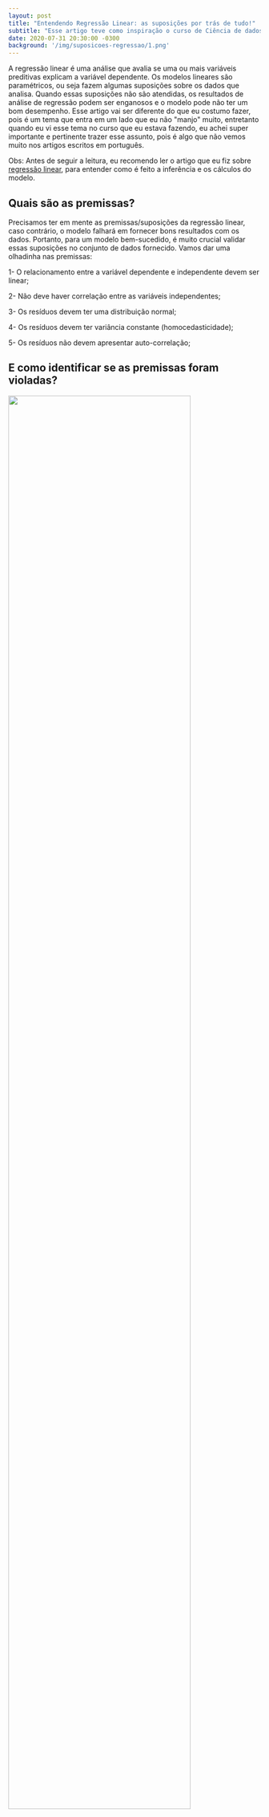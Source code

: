 ```yaml
---
layout: post
title: "Entendendo Regressão Linear: as suposições por trás de tudo!"
subtitle: "Esse artigo teve como inspiração o curso de Ciência de dados disponibilizado pela Packt, onde em um dos capítulos foi apresentado essas premissas/suposições e eu achei super interessante trazer esse tópico!"
date: 2020-07-31 20:30:00 -0300
background: '/img/suposicoes-regressao/1.png'
---
```


A regressão linear é uma análise que avalia se uma ou mais variáveis ​​preditivas explicam a variável dependente. Os modelos lineares são paramétricos, ou seja fazem algumas suposições sobre os dados que analisa. Quando essas suposições não são atendidas, os resultados de análise de regressão podem ser enganosos e o modelo pode não ter um bom desempenho.
Esse artigo vai ser diferente do que eu costumo fazer, pois é um tema que entra em um lado que eu não "manjo" muito, entretanto quando eu vi esse tema no curso que eu estava fazendo, eu achei super importante e pertinente trazer esse assunto, pois é algo que não vemos muito nos artigos escritos em português.

Obs: Antes de seguir a leitura, eu recomendo ler o artigo que eu fiz sobre [regressão linear](https://lauradamacenoalmeida.github.io/2020/04/01/regressao-linear.html), para entender como é feito a inferência e os cálculos do modelo.

## Quais são as premissas?
Precisamos ter em mente as premissas/suposições da regressão linear, caso contrário, o modelo falhará em fornecer bons resultados com os dados. Portanto, para um modelo bem-sucedido, é muito crucial validar essas suposições no conjunto de dados fornecido. Vamos dar uma olhadinha nas premissas:

1- O relacionamento entre a variável dependente e independente devem ser linear;

2- Não deve haver correlação entre as variáveis independentes;

3- Os resíduos devem ter uma distribuição normal;

4- Os resíduos devem ter variância constante (homocedasticidade);

5- Os resíduos não devem apresentar auto-correlação;

## E como identificar se as premissas foram violadas?

<img src="https://media.giphy.com/media/iHe7mA9M9SsyQ/giphy.gif" width="85%">

### 1- O relacionamento entre a variável dependente e independente devem ser linear;
Uma forma de garantir essa premissa é na hora de fazer o feature engineer, uma alternativa é utilizar o cálculo de Pearson pra calcular a correlação entre os atributos independentes e a variável alvo ou utilizarmos análise gráfica da variável independentes com a alvo para selecionar quais variáveis serão fornecidas como entrada pro modelo.

O interessante da análise gráfica é que conseguimos observar qual o tipo de relacionamento que as variáveis independentes(X) têm e analisar a contribuição da variável delas para Y ou a variável alvo, pois eu quero explicar a variabilidade de Y de acordo com o X.

Se utilizarmos o mesmo exemplo do artigo anterior, prever as notas de matemática (você pode encontrar os códigos utilizados clicando aqui) e plotar as variáveis independente pela dependente, conseguimos obter o seguinte gráfico abaixo, onde podemos notar alguns relacionamentos lineares entre as variáveis NU_NOTA_LC, NU_NOTA_CH e NU_NOTA_CN com a variável alvo NU_NOTA_MT.

<img src="https://miro.medium.com/max/1400/1*8AQKqdstfuDhs1Jqd4FA-w.png" width="85%">

Vale lembrar que o cálculo de Pearson retorna um valor entre 1 e -1, e quanto mais próximo de 1 há uma relação linear forte positiva, já próximo de -1 há uma relação linear forte negativa e mais próximo de 0 não relacionamento linear entre as variáveis.

<img src="https://miro.medium.com/max/1400/0*WqIzwZXa7hxOvdVr.png" width="85%">

### 2- Não deve haver correlação entre as variáveis independentes (multicolinearidade)
Quando as variáveis independentes são correlacionadas entre si, temos um problema chamado **multicolinearidade**.
Isso leva ao desenvolvimento de um modelo com coeficientes que possuem valores que dependem da presença de outras variáveis. Em outras palavras, teremos um modelo que mudará drasticamente se uma variável independente for removida, portanto um modelo como esse será impreciso.

Então na hora de selecionar as variáveis independentes, escolhas as que tem uma correlação alta com a variável alvo e que não tenham correlação com outras variáveis independentes ou que tenham uma correlação muito fraca.
Vamos para um exemplo: Conforme o exemplo que eu utilizei no artigo sobre regressão linear, a variável independente utilizada é a Nota de matemática (NU_NOTA_MT) e se notarmos ela tem uma correlação alta com outras variáveis, agora se olharmos para uma dessas variáveis por exemplo: TP_PRESENCA_CH, que é se o aluno foi ou não na prova de ciências humanas, ela tem uma correlação alta com outras variáveis, por exemplo: TP_PRESENCA_MT, NU_NOTA_CN, NU_NOTA_CH, etc..

Portanto vale refletir se essa variável é realmente importante pro modelo, se for, precisamos levar em consideração a correlação da variáveis TP_PRESENCA_MT, NU_NOTA_CN, NU_NOTA_CH com a variável alvo e escolher dentre elas e a TP_PRESENCA_CH qual melhor se ajusta ao modelo.

<img src="https://miro.medium.com/max/1400/0*5LztGTbKUd199lmm.png" width="85%">

### 3- Os resíduos devem ter uma distribuição normal
Isso é feito para que o erro padrão das estimativas sejam calculados corretamente.
**Mas o que são resíduos?**

Conforme o conceito explicado no meu artigo sobre regressão linear, O resíduo representa a quantidade da variabilidade que Y que o modelo ajustado não consegue explicar. E os resíduos podem ser calculados com a seguinte fórmula:

residuo = Y-Yˆ

Onde Y é o valor real e Y^é o valor calculado pelo modelo.

Para verificar se seus resíduos apresentam uma distribuição normal, você pode usar gráficos: histograma, X ou Q-Qplot.

<img src="https://miro.medium.com/max/1400/1*zz9rr_6JFn67WTR7W4p7RQ.png" width="85%">

Ou realizar o teste de Shapiro-Wilk, que também mostra se existe normalidade dos resíduos, retornando o valor de p-value:

* Se o p-valor for maior que 0,05 => resíduos com normalidade
* Se o p-valor for menor que 0,05 =>resíduos sem normalidade

### 4- Os resíduos devem ter variância constante (homocedasticidade)
Com a regressão é assumido que cada ponto de dados contribui com explicação igual para a variabilidade que estamos procurando modelar. Se alguns pontos de dados contribuíram com mais explicação que outros, nossa linha de regressão será puxado em direção aos pontos com mais informação.

**Homocedasticidade** é o termo para designar variância constante dos erros/ resíduos para observações distintas (Xij). Caso a suposição de homocedasticidade não seja válida, podemos dizer que:

* *Os erros padrões dos estimadores, obtidos pelo Método dos Mínimos Quadrados, são incorretos e portanto a inferência estatística não é válida.*
* *Não podemos mais dizer que os Estimadores de Mínimos Quadrados são os melhores estimadores de mínima variância para β.*

Quando não há variação constante, temos o problema de **heterocedasticidade**, ou seja, a variância dos erros será diferente para cada valor condicional de X. Podemos observar se há esse problema de 2 formas: Análise gráfica, ou Testes estatísticos.

Através da análise gráfica podemos utilizar a imagem a seguir.

<img src="https://miro.medium.com/max/1400/1*jbPACOcXGdcHJ6lU35jSFg.png" width="85%">

Já com os testes estatísticos pode ser utilizado: [Teste Goldfeld-Quandt](https://www4.eco.unicamp.br/docentes/gori/images/arquivos/EconometriaI/Econometria_Cap12_Heterocedasticidade.pdf), [Teste de Breusch-Pagan](http://www.portalaction.com.br/analise-de-regressao/32-diagnostico-de-homocedasticidade), [Teste de White](https://www4.eco.unicamp.br/docentes/gori/images/arquivos/EconometriaI/Econometria_Cap12_Heterocedasticidade.pdf). Não irei entrar em detalhes sobre o que seria cada um destes testes e como utilizá-los, entretanto deixarei alguns links pra caso vocês tenham interesse no assunto.

### 5- Os resíduos não devem apresentar auto-correlação
Esta premissa pode ser verificada graficamente, representando os resíduos em função dos valores estimados da variável dependente Y, em um gráfico residual.
Quando há correlação nos resíduos, temos o problema conhecido como auto-correlação. A existência dela é uma violação grave das premissas do modelo linear, pois interfere diretamente na distribuição dos resíduos.

Modelos que apresentam auto-correlação nos resíduos são claramente identificados através da análise de resíduos, podendo ser identificado quando os resíduos não se comportam de forma aleatória, ou seja, seguem um padrão, e demonstram uma falha grave na especificação do modelo para o conjunto de dados.

Além da visualização gráfico, você pode validar se há auto-correlação nos resíduos, utilizando o teste estatístico chamado [Durbin-Watson](http://www.portalaction.com.br/analise-de-regressao/33-diagnostico-de-independencia), que testa a hipótese nula de que os resíduos não são linearmente correlacionados automaticamente, o resultado final varia entre 0 e 4, e valores entre 1,5 <d <2,5 mostram que não há correlação.


Para quem quiser realizar as validações das premissas nos dados, tem esse artigo que o autor realizou essas [validações no python](https://towardsdatascience.com/assumptions-of-linear-regression-algorithm-ed9ea32224e1), e para os apaixonados por R tem um artigo sensacional escrito pela comunidade da linguagem, para acessar clique [aqui](http://r-statistics.co/Assumptions-of-Linear-Regression.html).

Ufa!! Muita informação né?! Então nesse artigo aprendemos:

1- O que é uma premissa e qual a sua importância nos nossos modelos de regressão linear.

2- Quais são essas premissas.

3- Quais explorações ou testes estatísticos fazer para garantir que as premissas não estão sendo violadas.

Qualquer dúvida ou feedback podem me chamar no [Linkedin](https://www.linkedin.com/in/laura-damaceno/) ou no [Instagram](https://instagram.com/laura_damaceno_almeida).

<img src="https://miro.medium.com/max/1000/0*jcHx2Jp5OX27uEtQ.gif" width="85%">

Referências:
* [FMU- Análise de regressão](https://sites.google.com/site/fmuregressao/aula-3)
* [Assumptions of Linear Regression](https://medium.com/@asutosh405/assumptions-of-linear-regression-b3d94d2b297f)
* [Assumptions of Linear Regression Algorithm](https://towardsdatascience.com/assumptions-of-linear-regression-algorithm-ed9ea32224e1)
* [Assumptions of Linear Regression -Statistics](https://www.statisticssolutions.com/assumptions-of-linear-regression/)